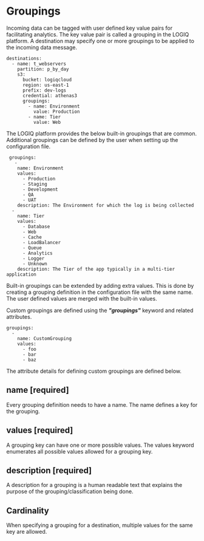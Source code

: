 # Groupings

Incoming data can be tagged with user defined key value pairs for facilitating analytics. The key value pair is called a grouping in the LOGIQ platform. A destination may specify one or more groupings to be applied to the incoming data message.

```
destinations:
  - name: t_webservers
    partition: p_by_day
    s3:
      bucket: logiqcloud
      region: us-east-1
      prefix: dev-logs
      credential: athenas3
      groupings:
        - name: Environment
          value: Production
        - name: Tier
          value: Web
```

The LOGIQ platform provides the below built-in groupings that are common. Additional groupings can be defined by the user when setting up the configuration file.

```
 groupings:
   -
    name: Environment
    values:
      - Production
      - Staging
      - Development
      - QA
      - UAT
    description: The Environment for which the log is being collected
  -
    name: Tier
    values:
      - Database
      - Web
      - Cache
      - LoadBalancer
      - Queue
      - Analytics
      - Logger
      - Unknown
    description: The Tier of the app typically in a multi-tier application
```

Built-in groupings can be extended by adding extra values. This is done by creating a grouping definition in the configuration file with the same name. The user defined values are merged with the built-in values.

Custom groupings are defined using the _**"groupings"**_ keyword and related attributes.&#x20;

```
groupings:
  - 
    name: CustomGrouping
    values:
      - foo
      - bar
      - baz
```

The attribute details for defining custom groupings are defined below.

## name \[required]

Every grouping definition needs to have a name. The name defines a key for the grouping.&#x20;

## values \[required]

A grouping key can have one or more possible values. The values keyword enumerates all possible values allowed for a grouping key.

## description \[required]

A description for a grouping is a human readable text that explains the purpose of the grouping/classification being done.

## Cardinality

When specifying a grouping for a destination, multiple values for the same key are allowed.
